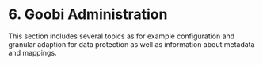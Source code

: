 # 6. Goobi Administration

This section includes several topics as for example configuration and granular adaption for data protection as well as information about metadata and mappings.

